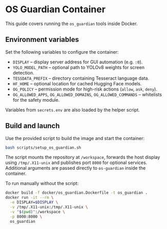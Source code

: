 # OS Guardian Container

This guide covers running the `os_guardian` tools inside Docker.

## Environment variables

Set the following variables to configure the container:

- `DISPLAY` – display server address for GUI automation (e.g. `:0`).
- `YOLO_MODEL_PATH` – optional path to YOLOv8 weights for screen detection.
- `TESSDATA_PREFIX` – directory containing Tesseract language data.
- `HF_HOME` – optional location for cached Hugging Face models.
- `OG_POLICY` – permission mode for high-risk actions (`allow`, `ask`, `deny`).
- `OG_ALLOWED_APPS`, `OG_ALLOWED_DOMAINS`, `OG_ALLOWED_COMMANDS` – whitelists
  for the safety module.

Variables from `secrets.env` are also loaded by the helper script.

## Build and launch

Use the provided script to build the image and start the container:

```bash
bash scripts/setup_os_guardian.sh
```

The script mounts the repository at `/workspace`, forwards the host display using
`/tmp/.X11-unix` and publishes port `8000` for optional services. Additional
arguments are passed directly to `os-guardian` inside the container.

To run manually without the script:

```bash
docker build -f docker/os_guardian.Dockerfile -t os_guardian .
docker run -it --rm \
  -e DISPLAY=$DISPLAY \
  -v /tmp/.X11-unix:/tmp/.X11-unix \
  -v "$(pwd)":/workspace \
  -p 8000:8000 \
  os_guardian
```
